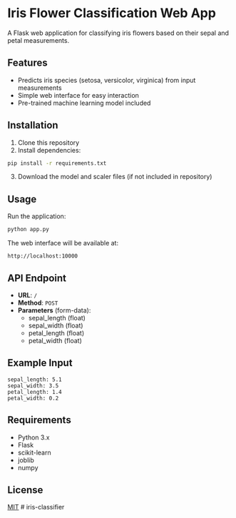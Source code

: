 # Iris Flower Classification Web App

A Flask web application for classifying iris flowers based on their sepal and petal measurements.

## Features
- Predicts iris species (setosa, versicolor, virginica) from input measurements
- Simple web interface for easy interaction
- Pre-trained machine learning model included

## Installation

1. Clone this repository
2. Install dependencies:
```bash
pip install -r requirements.txt
```

3. Download the model and scaler files (if not included in repository)

## Usage

Run the application:
```bash
python app.py
```

The web interface will be available at:
```
http://localhost:10000
```

## API Endpoint

- **URL**: `/`
- **Method**: `POST`
- **Parameters** (form-data):
  - sepal_length (float)
  - sepal_width (float)
  - petal_length (float)
  - petal_width (float)

## Example Input
```
sepal_length: 5.1
sepal_width: 3.5
petal_length: 1.4
petal_width: 0.2
```

## Requirements
- Python 3.x
- Flask
- scikit-learn
- joblib
- numpy

## License
[MIT](https://choosealicense.com/licenses/mit/)
#   i r i s - c l a s s i f i e r  
 
